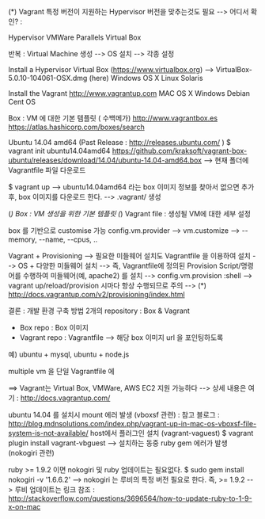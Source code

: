 (*) Vagrant 특정 버전이 지원하는 Hypervisor 버전을 맞추는것도 필요
--> 어디서 확인? :

Hypervisor
VMWare
Parallels
Virtual Box

반복 : Virtual Machine 생성 --> OS 설치 --> 각종 설정

Install a Hypervisor
Virtual Box (https://www.virtualbox.org) --> VirtualBox-5.0.10-104061-OSX.dmg (here)
Windows
OS X
Linux
Solaris

Install the Vagrant
http://www.vagrantup.com
MAC OS X
Windows
Debian
Cent OS


Box : VM 에 대한 기본 템플릿 ( 수백메가)
http://www.vagrantbox.es
https://atlas.hashicorp.com/boxes/search

Ubuntu 14.04 amd64 (Past Release : http://releases.ubuntu.com/ )
$ vagrant init ubuntu14.04amd64 https://github.com/kraksoft/vagrant-box-ubuntu/releases/download/14.04/ubuntu-14.04-amd64.box
--> 현재 폴더에 Vagrantfile 파일 다운로드

$ vagrant up
--> ubuntu14.04amd64 라는 box 이미지 정보를 찾아서 없으면 추가후, box 이미지를 다운로드 한다.
--> .vagrant/ 생성

(*) Box : VM 생성을 위한 기본 템플릿
(*) Vagrant file : 생성될 VM에 대한 세부 설정

box 를 기반으로 customise 가능
config.vm.provider --> vm.customize --> --memory, --name, --cpus, ..

Vagrant + Provisioning
--> 필요한 미들웨어 설치도 Vagrantfile 을 이용하여 설치
--> OS + 다양한 미들웨어 설치
--> 즉, Vagrantfile에 정의된 Provision Script/명령어를 수행하여 미들웨어(예, apache2) 를 설치
--> config.vm.provision :shell
--> vagrant up/reload/provision 시마다 항상 수행되므로 주의
--> (*) http://docs.vagrantup.com/v2/provisioning/index.html

결론 : 개발 환경 구축 방법
2개의 repository : Box & Vagrant
- Box repo : Box 이미지
- Vagrant repo : Vagrantfile --> 해당 box 이미지 url 을 포인팅하도록

예) ubuntu + mysql, ubuntu + node.js

multiple vm 을 단일 Vagrantfile 에

==> Vagrant는 Virtual Box, VMWare, AWS EC2 지원 가능하다
--> 상세 내용은 여기 : http://docs.vagrantup.com/


ubuntu 14.04 를 설치시 mount 에러 발생 (vboxsf 관련)
: 참고 블로그 : http://blog.mdnsolutions.com/index.php/vagrant-up-in-mac-os-vboxsf-file-system-is-not-available/
host에서 플러그인 설치 (vagrant-vaguest)
$ vagrant plugin install vagrant-vbguest
--> 설치하는 동중 ruby gem 에러가 발생 (nokogiri 관련)

ruby >= 1.9.2 이면 nokogiri 및 ruby 업데이트는 필요없다.
$ sudo gem install nokogiri -v '1.6.6.2'
--> nokogiri 는 루비의 특정 버전 필요로 한다. 즉, >= 1.9.2
--> 루비 업데이트는 링크 참조 : http://stackoverflow.com/questions/3696564/how-to-update-ruby-to-1-9-x-on-mac

